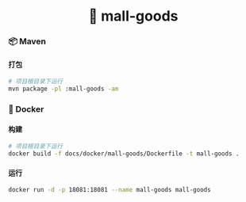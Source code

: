 <h1 align="center">🏪 mall-goods</h1>

### 📦 Maven

#### 打包

```bash
# 项目根目录下运行
mvn package -pl :mall-goods -am
```

### 🐳 Docker

#### 构建

```bash
# 项目根目录下运行
docker build -f docs/docker/mall-goods/Dockerfile -t mall-goods .
```

#### 运行

```bash
docker run -d -p 18081:18081 --name mall-goods mall-goods
```
